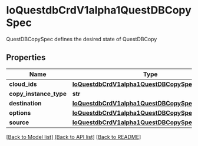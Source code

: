 # IoQuestdbCrdV1alpha1QuestDBCopySpec

QuestDBCopySpec defines the desired state of QuestDBCopy
## Properties
Name | Type | Description | Notes
------------ | ------------- | ------------- | -------------
**cloud_ids** | [**IoQuestdbCrdV1alpha1QuestDBCopySpecCloudIds**](IoQuestdbCrdV1alpha1QuestDBCopySpecCloudIds.md) |  | 
**copy_instance_type** | **str** |  | 
**destination** | [**IoQuestdbCrdV1alpha1QuestDBCopySpecDestination**](IoQuestdbCrdV1alpha1QuestDBCopySpecDestination.md) |  | 
**options** | [**IoQuestdbCrdV1alpha1QuestDBCopySpecOptions**](IoQuestdbCrdV1alpha1QuestDBCopySpecOptions.md) |  | [optional] 
**source** | [**IoQuestdbCrdV1alpha1QuestDBCopySpecSource**](IoQuestdbCrdV1alpha1QuestDBCopySpecSource.md) |  | 

[[Back to Model list]](../README.md#documentation-for-models) [[Back to API list]](../README.md#documentation-for-api-endpoints) [[Back to README]](../README.md)


